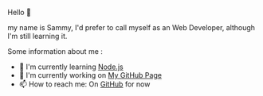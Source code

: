 Hello 👋

my name is Sammy, I'd prefer to call myself as an Web Developer, although I'm still learning it. 

Some information about me :

- 🌱 I'm currently learning [Node.js](https://nodejs.org)
- 🔭 I'm currently working on [My GitHub Page](https://ooling.github.io)
- 📫 How to reach me: On [GitHub](https://github.com/ooling) for now
<!--- 👯 I’m looking to collaborate on ...-->
<!--- 🤔 I’m looking for help with ...-->
<!--- 💬 Ask me about ...-->
<!--- ⚡ Fun fact: ...-->
